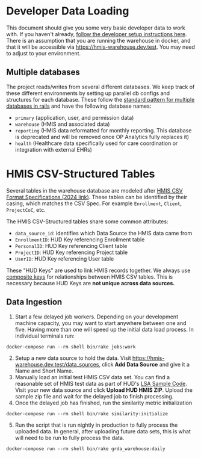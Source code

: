 # Developer Data Loading
This document should give you some very basic developer data to work with.  If you haven't already, [follow the developer setup instructions here](developer_setup.md).  There is an assumption that you are running the warehouse in docker, and that it will be accessible via https://hmis-warehouse.dev.test.  You may need to adjust to your environment.

## Multiple databases
The project reads/writes from several different databases. We keep track of these different environments by setting up parallel db configs and structures for each database.  These follow the [standard pattern for multiple databases in rails](https://guides.rubyonrails.org/active_record_multiple_databases.html) and have the following database names:
* `primary` (application, user, and permission data)
* `warehouse` (HMIS and associated data)
* `reporting` (HMIS data reformatted for monthly reporting.  This database is deprecated and will be removed once OP Analytics fully replaces it)
* `health` (Healthcare data specifically used for care coordination or integration with external EHRs)

# HMIS CSV-Structured Tables

Several tables in the warehouse database are modeled after [HMIS CSV Format Specifications (2024 link)](https://files.hudexchange.info/resources/documents/HMIS-CSV-Format-Specifications-2024.pdf). These tables can be identified by their casing, which matches the CSV Spec. For example `Enrollment`, `Client`, `ProjectCoC`, etc.

The HMIS CSV-Structured tables share some common attributes:
* `data_source_id`: identifies which Data Source the HMIS data came from
* `EnrollmentID`: HUD Key referencing Enrollment table
* `PersonalID`: HUD Key referencing Client table
* `ProjectID`: HUD Key referencing Project table
* `UserID`: HUD Key referencing User table

These "HUD Keys" are used to link HMIS records together. We always use [composite keys](https://github.com/greenriver/hmis-warehouse/blob/ca8a5ac066f671acfec417a22102eadbbff4bd7b/drivers/hmis/app/models/hmis/hud/base.rb#L32-L69) for relationships between HMIS CSV tables. This is necessary because HUD Keys are **not unique across data sources.**

## Data Ingestion
1. Start a few delayed job workers.  Depending on your development machine capacity, you may want to start anywhere between one and five.  Having more than one will speed up the initial data load process.  In individual terminals run:
  ```
  docker-compose run --rm shell bin/rake jobs:work
  ```
2. Setup a new data source to hold the data. Visit https://hmis-warehouse.dev.test/data_sources, click **Add Data Source** and give it a Name and Short Name.
3. Manually load an initial test HMIS CSV data set.  You can find a reasonable set of HMIS test data as part of HUD's [LSA Sample Code](https://github.com/HMIS/LSASampleCode).  Visit your new data source and click **Upload HUD HMIS ZIP**. Upload the sample zip file and wait for the delayed job to finish processing.
4. Once the delayed job has finished, run the similarity metric initialization
  ```
  docker-compose run --rm shell bin/rake similarity:initialize
  ```
5. Run the script that is run nightly in production to fully process the uploaded data.  In general, after uploading future data sets, this is what will need to be run to fully process the data.
  ```
  docker-compose run --rm shell bin/rake grda_warehouse:daily
  ```

